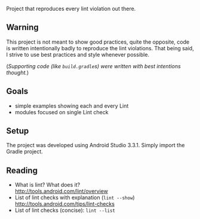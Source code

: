 Project that reproduces every lint violation out there.

Warning
-------
This project is not meant to show good practices, quite the opposite, code is written intentionally badly to reproduce the lint violations. That being said, I strive to use best practices and style whenever possible.

(*Supporting code (like `build.gradle`s) were written with best intentions thought.*)

Goals
-----

 * simple examples showing each and every Lint
 * modules focused on single Lint check

Setup
-----
The project was developed using Android Studio 3.3.1. Simply import the Gradle project.

Reading
-------
 * What is lint? What does it?  
   http://tools.android.com/lint/overview
 * List of lint checks with explanation (`lint --show`) 
   http://tools.android.com/tips/lint-checks
 * List of lint checks (concise): `lint --list`
